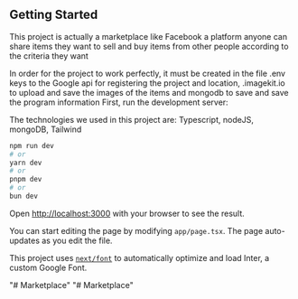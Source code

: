 ## Getting Started

This project is actually a marketplace like Facebook a platform anyone can share items they want to sell and buy items from other people according to the criteria they want

In order for the project to work perfectly, it must be created in the file 
.env keys to the Google api for registering the project and location, .imagekit.io to upload and save the images of the items and mongodb to save and save the program information
First, run the development server:

The technologies we used in this project are: Typescript, nodeJS, mongoDB, Tailwind
```bash
npm run dev
# or
yarn dev
# or
pnpm dev
# or
bun dev
```

Open [http://localhost:3000](http://localhost:3000) with your browser to see the result.

You can start editing the page by modifying `app/page.tsx`. The page auto-updates as you edit the file.

This project uses [`next/font`](https://nextjs.org/docs/basic-features/font-optimization) to automatically optimize and load Inter, a custom Google Font.


"# Marketplace" 
"# Marketplace" 
